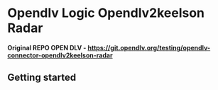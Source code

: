 # Opendlv Logic Opendlv2keelson Radar

**Original REPO OPEN DLV - https://git.opendlv.org/testing/opendlv-connector-opendlv2keelson-radar**

## Getting started



